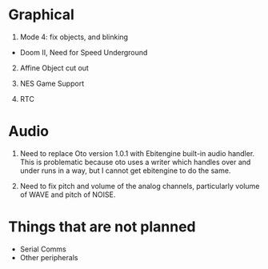 # Graphical

1. Mode 4: fix objects, and blinking
- Doom II, Need for Speed Underground

2. Affine Object cut out

3. NES Game Support

4. RTC

# Audio

1. Need to replace Oto version 1.0.1 with Ebitengine built-in audio handler.
This is problematic because oto uses a writer which handles over and under runs
in a way, but I cannot get ebitengine to do the same.

2. Need to fix pitch and volume of the analog channels, particularly volume of
WAVE and pitch of NOISE.

# Things that are not planned

- Serial Comms
- Other peripherals
